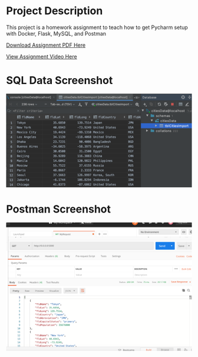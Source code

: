 # Project Description
This project is a homework assignment to teach how to get Pycharm setup with Docker, Flask, MySQL, and Postman

[Download Assignment PDF Here](PPFSQL-Homework.pdf)

[View Assignment Video Here](https://youtu.be/QbMWNgrfAFg)

# SQL Data Screenshot
![pycharm data query](screenshots/query.png)

# Postman Screenshot 
![postman request output](screenshots/postman.png)
